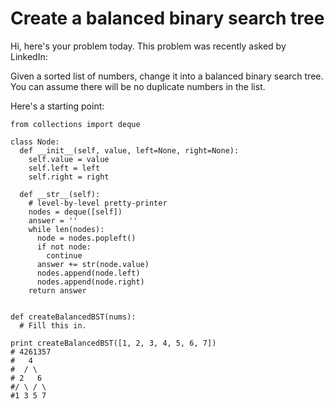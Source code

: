 # Create a balanced binary search tree

Hi, here's your problem today. This problem was recently asked by LinkedIn:

Given a sorted list of numbers, change it into a balanced binary search tree. You can assume there will be no duplicate numbers in the list.

Here's a starting point:
```
from collections import deque

class Node:
  def __init__(self, value, left=None, right=None):
    self.value = value
    self.left = left
    self.right = right

  def __str__(self):
    # level-by-level pretty-printer
    nodes = deque([self])
    answer = ''
    while len(nodes):
      node = nodes.popleft()
      if not node:
        continue
      answer += str(node.value)
      nodes.append(node.left)
      nodes.append(node.right)
    return answer


def createBalancedBST(nums):
  # Fill this in.

print createBalancedBST([1, 2, 3, 4, 5, 6, 7])
# 4261357
#   4
#  / \
# 2   6
#/ \ / \
#1 3 5 7
```